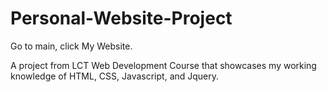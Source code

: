 # Personal-Website-Project
Go to main, click My Website.

A project from LCT Web Development Course that showcases my working knowledge of HTML, CSS, Javascript, and Jquery.
